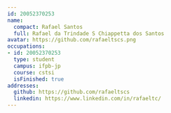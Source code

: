 ```yaml
---
id: 20052370253
name:
  compact: Rafael Santos
  full: Rafael da Trindade S Chiappetta dos Santos
avatar: https://github.com/rafaeltscs.png
occupations:
- id: 20052370253
  type: student
  campus: ifpb-jp
  course: cstsi
  isFinished: true
addresses:
  github: https://github.com/rafaeltscs
  linkedin: https://www.linkedin.com/in/rafaeltc/
---
```

